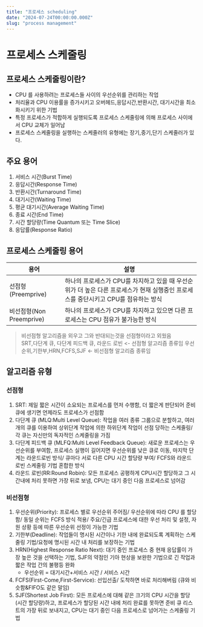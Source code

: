 ```yaml
---
title: "프로세스 scheduling"
date: "2024-07-24T00:00:00.000Z"
slug: "process management"
---
```




# 프로세스 스케줄링
## 프로세스 스케줄링이란?
* CPU 를 사용하려는 프로세스들 사이의 우선순위를 관리하는 작업
* 처리율과 CPU 이용률을 증가시키고 오버헤드,응답시간,반환시간, 대기시간을 최소화시키기 위한 기법
* 특정 프로세스가 적합하게 실행되도록 프로세스 스케줄링에 의해 프로세스 사이에서 CPU 교체가 일어남
* 프로세스 스케줄링을 실행하는 스케줄러의 유형에는 장기,중기,단기 스케줄러가 있다.

## 주요 용어
1. 서비스 시간(Burst Time)
2. 응답시간(Response Time)
3. 반환시간(Turnaround Time)
4. 대기시간(Waiting Time)
5. 평균 대기시간(Average Waiting Time)
6. 종료 시간(End Time)
7. 시간 할당량(Time Quantum 또는 Time Slice)
8. 응답률(Response Ratio)

## 프로세스 스케줄링 용어

|용어| 설명                                                                           |
|--|------------------------------------------------------------------------------|
|선점형 (Preemprive) | 하나의 프로세스가 CPU를 차지하고 있을 때 우선순위가 더 높은 다른 프로세스가 현재 실행중인 프로세스를 중단시키고 CPU를 점유하는 방식 |
|비선점형(Non Preemprive) | 하나의 프로세스가 CPU를 차지하고 있으면 다른 프로세스는 CPU 점유가 불가능한 방식                             |
> 비선점형 알고리즘을 외우고 그와 반대되는것을 선점형이라고 외웠음 <br>
> SRT,다단계 큐, 다단계 피드백 큐, 라운드 로빈 <- 선점형 알고리즘 종류임
> 우선순위,기한부,HRN,FCFS,SJF <- 비선점형 알고리즘 종류임

## 알고리즘 유형
### 선점형
1. SRT: 제일 짧은 시간이 소요되는 프로세스를 먼저 수행함, 더 짧은게 판단되어 준비 큐에 생기면 언제라도 프로세스가 선점함
2. 다단계 큐 (MLQ:Multi Level Queue): 작업을 여러 종류 그룹으로 분할하고, 여러 개의 큐를 이용하여 상위단계 작업에 의한 하위단계 작업이 선점 당하는 스케줄링/각 큐는 자신만의 독자적인 스케줄링을 가짐
3. 다단계 피드백 큐 (MLFQ:Multi Level Feedback Queue): 새로운 프로세스는 우선순위를 부여함, 프로세스 실행이 길어지면 우선순위를 낮은 큐로 이동, 마지막 단계는 라운드로빈 방식/ 큐마다 서로 다른 CPU 시간 할당량 부여/ FCFS와 라운드 로빈 스케줄링 기법 혼합한 방식
4. 라운드 로빈(RR:Round Robin): 모든 프로세스 공평하게 CPU시간 할당하고 그 시간내에 처리 못하면 가장 뒤로 보냄, CPU는 대기 중인 다음 프로세스로 넘어감

### 비선점형
1. 우선순위(Priority): 프로세스 별로 우선순위 주어짐/ 우선순위에 따라 CPU 를 할당함/ 동일 순위는 FCFS 방식 적용/ 주요/긴급 프로세스에 대한 우선 처리 및 설정, 자원 상황 등에 따른 우선순위 선정이 가능한 기법
2. 기한부(Deadline): 작업들이 명시된 시간이나 기한 내에 완료되도록 계획하는 스케줄링 기법/요청에 명시된 시간 내 처리를 보장하는 기법
3. HRN(Highest Response Ratio Next): 대기 중인 프로세스 중 현재 응답률이 가장 높은 것을 선택하는 기법, SJF의 약점인 기아 현상을 보완한 기법으로 긴 작업과 짧은 작업 간의 불평등 완화
   * 우선순위 = 대기시간+서비스 시간 / 서비스 시간
4. FCFS(First-Come,First-Service): 선입선출/ 도착하면 바로 처리해버림 (큐와 비슷함&FIFO도 같은 말임)
5. SJF(Shortest Job First): 모든 프로세스에 대해 같은 크기의 CPU 시간을 할당(시간 할당량)하고, 프로세스가 할당된 시간 내에 처리 완료를 못하면 준비 큐 리스트의 가장 뒤로 보내지고, CPU는 대기 중인 다음 프로세스로 넘어가는 스케줄링 기법
